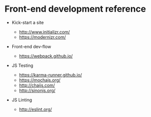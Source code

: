 # Front-end development reference

- Kick-start a site
  - <http://www.initializr.com/>
  - <https://modernizr.com/>

- Front-end dev-flow
  - <https://webpack.github.io/>

- JS Testing
  - <https://karma-runner.github.io/>
  - <https://mochajs.org/>
  - <http://chaijs.com/>
  - <http://sinonjs.org/>

- JS Linting
  - <http://eslint.org/>
